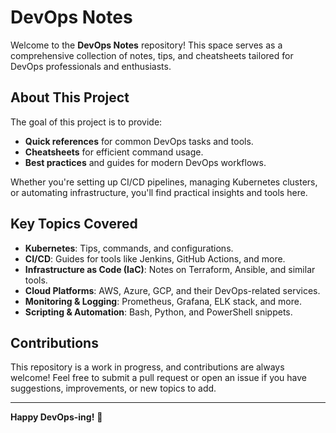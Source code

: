 # DevOps Notes

Welcome to the **DevOps Notes** repository! This space serves as a comprehensive collection of notes, tips, and cheatsheets tailored for DevOps professionals and enthusiasts.

## About This Project

The goal of this project is to provide:

- **Quick references** for common DevOps tasks and tools.
- **Cheatsheets** for efficient command usage.
- **Best practices** and guides for modern DevOps workflows.

Whether you're setting up CI/CD pipelines, managing Kubernetes clusters, or automating infrastructure, you'll find practical insights and tools here.

## Key Topics Covered

- **Kubernetes**: Tips, commands, and configurations.
- **CI/CD**: Guides for tools like Jenkins, GitHub Actions, and more.
- **Infrastructure as Code (IaC)**: Notes on Terraform, Ansible, and similar tools.
- **Cloud Platforms**: AWS, Azure, GCP, and their DevOps-related services.
- **Monitoring & Logging**: Prometheus, Grafana, ELK stack, and more.
- **Scripting & Automation**: Bash, Python, and PowerShell snippets.

## Contributions

This repository is a work in progress, and contributions are always welcome! Feel free to submit a pull request or open an issue if you have suggestions, improvements, or new topics to add.

---

**Happy DevOps-ing!** 🚀
